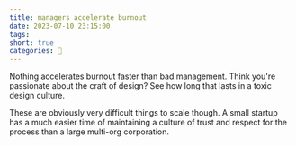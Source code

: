 ```yaml
---
title: managers accelerate burnout
date: 2023-07-10 23:15:00
tags:
short: true
categories: 💬
---
```


Nothing accelerates burnout faster than bad management. Think you're passionate about the craft of design? See how long that lasts in a toxic design culture.

These are obviously very difficult things to scale though. A small startup has a much easier time of maintaining a culture of trust and respect for the process than a large multi-org corporation.
